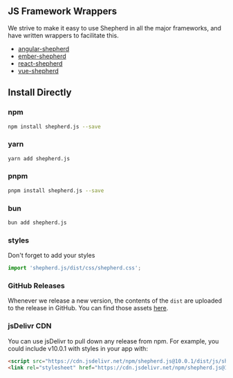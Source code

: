 ## JS Framework Wrappers

We strive to make it easy to use Shepherd in all the major frameworks, and have written wrappers to facilitate this.

* [angular-shepherd](https://github.com/shepherd-pro/angular-shepherd)
* [ember-shepherd](https://github.com/shepherd-pro/ember-shepherd)
* [react-shepherd](https://github.com/shepherd-pro/react-shepherd)
* [vue-shepherd](https://github.com/shepherd-pro/vue-shepherd)

## Install Directly

### npm

```bash
npm install shepherd.js --save
```

### yarn

```bash
yarn add shepherd.js
```

### pnpm

```bash
pnpm install shepherd.js --save
```

### bun

```bash
bun add shepherd.js
```

### styles

Don't forget to add your styles

```javascript
import 'shepherd.js/dist/css/shepherd.css';
```

### GitHub Releases

Whenever we release a new version, the contents of the `dist` are uploaded
to the release in GitHub. You can find those assets [here](https://github.com/shepherd-pro/shepherd/releases).

### jsDelivr CDN

You can use jsDelivr to pull down any release from npm. For example, you could include v10.0.1 with styles in your app
with:

```html
<script src="https://cdn.jsdelivr.net/npm/shepherd.js@10.0.1/dist/js/shepherd.min.js"></script>
<link rel="stylesheet" href="https://cdn.jsdelivr.net/npm/shepherd.js@10.0.1/dist/css/shepherd.css"/>
```

